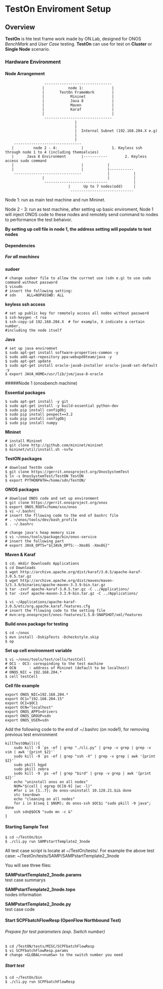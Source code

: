 # TestOn Enviroment Setup

## Overview

**TestOn** is hte test frame work made by ON.Lab, designed for ONOS *BenchMark* and *User Case* testing. **TestOn** can use for test on **Cluster** or **Single Node** scenario. 

### Hardware Environment

#### Node Arrangement

                  	  -------------------------------
                     |           node 1:             |
                     |       TestOn FrameWork        |
                     |            Mininet            |
                     |            Java 8             |
                     |            Maven              |
                     |            Karaf              |
                     |                               |
	                  -------------------------------
                                    |
                                    | 
                                    |  Internal Subnet (192.168.204.X e.g)
                                    |
                                    |
        -------------------------------
       |         node 2 - 4:           |             1. Keyless ssh through node 1 to 4 (including themselvies)
       |      Java 8 Environment       |-----------        2. Keyless access sudo command
       |                               |           |
       |                               |           |-----------
        -------------------------------            |           |
                     |                             |           |
                      -----------------------------            |
                                 |      Up to 7 nodes(odd)     |
                                  -----------------------------


Node 1: run as main test machine and run Mininet.

Node 2 - 3: run as test machine, after setting up basic enviroment, 
Node 1 will inject ONOS code to these nodes and remotely send command to nodes to performance the test behaivor.

**By setting up cell file in node 1, the address setting will populate to test nodes**

#### Dependencies

##### For all machines

**sudoer** 

	# change sudoer file to allow the currnet use (sdn e.g) to use sudo command without password
	$ visudo
	# insert the following setting:
	# sdn     ALL=NOPASSWD: ALL

**keyless ssh access**
	
	# set up public key for remotely access all nodes without password
	$ ssh-keygen -t rsa
	$ ssh-copy-id 192.168.204.X  # for example, X indicate a certain number, 
	#including the node itself

**Java**

	# set up java enviromnet
	$ sudo apt-get install software-properties-common -y
	$ sudo add-apt-repository ppa:webupd8team/java -y
	$ sudo apt-get update
	$ sudo apt-get install oracle-java8-installer oracle-java8-set-default -y
	$ export JAVA_HOME=/usr/lib/jvm/java-8-oracle
	
#####Node 1 (onosbench machine)

**Essential packages**
	
	$ sudo apt-get install -y git
	$ sudo apt-get install -y build-essential python-dev
	$ sudo pip install configObj
	$ sudo pip install pexpect==3.2
	$ sudo pip install configObj
	$ sudo pip install numpy

**Mininet**

	# install Mininet
	$ git clone http://github.com/mininet/mininet
	$ mininet/util/install.sh -nvfw

**TestON packages**

	# download TestOn code
	$ git clone https://gerrit.onosproject.org/OnosSystemTest
	$ ln -s OnosSystemTest/TestON TestON
	$ export PYTHONPATH=/home/sdn/TestON/

**ONOS packages**

	# download ONOS code and set up environment
	$ git clone https://gerrit.onosproject.org/onos
	$ export ONOS_ROOT=/home/xxx/onos
	$ vi ~/.bashrc
	# insert the fllowing code to the end of bashrc file
	# . ~/onos/tools/dev/bash_profile
	$ . ~/.bashrc
	
	# change java's heap memory size
	$ vi ~/onos/tools/package/bin/onos-service
	# insert the following part
	# export JAVA_OPTS="${JAVA_OPTS:--Xms8G -Xmx8G}"
	
**Maven & Karaf**

	$ cd; mkdir Downloads Applications
	$ cd Downloads
	$ wget http://archive.apache.org/dist/karaf/3.0.5/apache-karaf-3.0.5.tar.gz
	$ wget http://archive.apache.org/dist/maven/maven-3/3.3.9/binaries/apache-maven-3.3.9-bin.tar.gz
	$ tar -zxvf apache-karaf-3.0.5.tar.gz -C ../Applications/
	$ tar -zxvf apache-maven-3.3.9-bin.tar.gz -C ../Applications/
	
	$ vi ~/Applications/apache-karaf-3.0.5/etc/org.apache.karaf.features.cfg
	# insert the fllowing code to the setting file
	# mvn:org.onosproject/onos-features/1.5.0-SNAPSHOT/xml/features

**Build onos package for testing**

	$ cd ~/onos
	$ mvn install -DskipTests -Dcheckstyle.skip
	$ op

**Set up cell environment variable**

	$ vi ~/onos/tools/test/cells/testCell
	# OC1 - OC3: corespinding to the test machine
	# OCN	   : address of Mininet (default to be localhost)
	# ONOS_NIC = 192.168.204.*
	$ cell testCell
	
**Cell file example**

	export ONOS_NIC=192.168.204.*
	export OC1="192.168.204.15"
	export OCI=$OC1
	export OCN="localhost"
	export ONOS_APPS=drivers
	export ONOS_GROUP=sdn
	export ONOS_USER=sdn
	
Add the following code to the end of ~/.bashrc (on node1), for removing previous test environment

	killTestONall(){
		sudo kill -9 `ps -ef | grep "./cli.py" | grep -v grep | grep -v vim | awk '{print $2}'`
		sudo kill -9 `ps -ef | grep "ssh -X" | grep -v grep | awk '{print $2}'`
		sudo pkill bgpd
		sudo pkill zebra
		sudo kill -9 `ps -ef | grep "bird" | grep -v grep | awk '{print $2}'`
		echo "uninstall onos on all nodes"
		NUM="$(cell | egrep OC[0-9] |wc -l)"
		#for i in {1..7}; do onos-uninstall 10.128.21.$i& done
		stc teardown
		echo "cleaning on all nodes"
		for i in $(seq 1 $NUM); do onos-ssh $OC$i "sudo pkill -9 java"; done
		ssh sdn@$OCN "sudo mn -c &"
	}
	
	
#### Starting Sample Test
	$ cd ~/TestOn/bin
	$ ./cli.py run SAMPstartTemplate2_3node


All test case script is locate at ~/TestOn/tests/. For example the above test case:
~/TestOn/tests/SAMP/SAMPstartTemplate2_3node

You will see three files:

**SAMPstartTemplate2_3node.params**  
test case summarys

**SAMPstartTemplate2_3node.topo**    
nodes information

**SAMPstartTemplate2_3node.py**      
test case code


#### Start SCPFbatchFlowResp (OpenFlow Northbound Test)
	
###### Prepare for test parameters (exp. Switch number)
	$ cd /TestON/tests/MISC/SCPFbatchFlowResp
	$ vi SCPFbatchFlowResp.params
	# change <GLOBAL><numSw> to the switch number you need

##### Start test

	$ cd ~/TestOn/bin
	$ ./cli.py run SCPFbatchFlowResp

<!--




An email <example@example.com> link.

Simple inline link <http://chenluois.com>, another inline link [Smaller](http://25.io/smaller/), one more inline link with title [Resize](http://resizesafari.com "a Safari extension").

A [reference style][id] link. Input id, then anywhere in the doc, define the link with corresponding id:

[id]: http://25.io/mou/ "Markdown editor on Mac OS X"

Titles ( or called tool tips ) in the links are optional.

#### Images

An inline image ![Smaller icon](http://25.io/smaller/favicon.ico "Title here"), title is optional.

A ![Resize icon][2] reference style image.

[2]: http://resizesafari.com/favicon.ico "Title"

#### Inline code and Block code

Inline code are surround by `backtick` key. To create a block code:

	Indent each line by at least 1 tab, or 4 spaces.
    var Mou = exactlyTheAppIwant; 
    asdf
    
####  Ordered Lists

Ordered lists are created using "1." + Space:

1. Ordered list item
2. Ordered list item
3. Ordered list item

#### Unordered Lists

Unordered list are created using "*" + Space:

* Unordered list item
* Unordered list item
* Unordered list item 

Or using "-" + Space:

- Unordered list item
- Unordered list item
- Unordered list item

#### Hard Linebreak

End a line with two or more spaces will create a hard linebreak, called `<br />` in HTML. ( Control + Return )  
Above line ended with 2 spaces.

#### Horizontal Rules

Three or more asterisks or dashes:

***

---

- - - -

#### Headers

Setext-style:

This is H1
==========

This is H2
----------

atx-style:

# This is H1
## This is H2
### This is H3
#### This is H4
##### This is H5
###### This is H6


### Extra Syntax

#### Footnotes

Footnotes work mostly like reference-style links. A footnote is made of two things: a marker in the text that will become a superscript number; a footnote definition that will be placed in a list of footnotes at the end of the document. A footnote looks like this:

That's some text with a footnote.[^1]

[^1]: And that's the footnote.


#### Strikethrough

Wrap with 2 tilde characters:

~~Strikethrough~~


#### Fenced Code Blocks

Start with a line containing 3 or more backticks, and ends with the first line with the same number of backticks:

```
Fenced code blocks are like Stardard Markdown’s regular code
blocks, except that they’re not indented and instead rely on
a start and end fence lines to delimit the code block.
```

#### Tables

A simple table looks like this:

First Header | Second Header | Third Header
------------ | ------------- | ------------
Content Cell | Content Cell  | Content Cell
Content Cell | Content Cell  | Content Cell

If you wish, you can add a leading and tailing pipe to each line of the table:

| First Header | Second Header | Third Header |
| ------------ | ------------- | ------------ |
| Content Cell | Content Cell  | Content Cell |
| Content Cell | Content Cell  | Content Cell |

Specify alignment for each column by adding colons to separator lines:

First Header | Second Header | Third Header
:----------- | :-----------: | -----------:
Left         | Center        | Right
Left         | Center        | Right


### Shortcuts

#### View

* Toggle live preview: Shift + Cmd + I
* Toggle Words Counter: Shift + Cmd + W
* Toggle Transparent: Shift + Cmd + T
* Toggle Floating: Shift + Cmd + F
* Left/Right = 1/1: Cmd + 0
* Left/Right = 3/1: Cmd + +
* Left/Right = 1/3: Cmd + -
* Toggle Writing orientation: Cmd + L
* Toggle fullscreen: Control + Cmd + F

#### Actions

* Copy HTML: Option + Cmd + C
* Strong: Select text, Cmd + B
* Emphasize: Select text, Cmd + I
* Inline Code: Select text, Cmd + K
* Strikethrough: Select text, Cmd + U
* Link: Select text, Control + Shift + L
* Image: Select text, Control + Shift + I
* Select Word: Control + Option + W
* Select Line: Shift + Cmd + L
* Select All: Cmd + A
* Deselect All: Cmd + D
* Convert to Uppercase: Select text, Control + U
* Convert to Lowercase: Select text, Control + Shift + U
* Convert to Titlecase: Select text, Control + Option + U
* Convert to List: Select lines, Control + L
* Convert to Blockquote: Select lines, Control + Q
* Convert to H1: Cmd + 1
* Convert to H2: Cmd + 2
* Convert to H3: Cmd + 3
* Convert to H4: Cmd + 4
* Convert to H5: Cmd + 5
* Convert to H6: Cmd + 6
* Convert Spaces to Tabs: Control + [
* Convert Tabs to Spaces: Control + ]
* Insert Current Date: Control + Shift + 1
* Insert Current Time: Control + Shift + 2
* Insert entity <: Control + Shift + ,
* Insert entity >: Control + Shift + .
* Insert entity &: Control + Shift + 7
* Insert entity Space: Control + Shift + Space
* Insert Scriptogr.am Header: Control + Shift + G
* Shift Line Left: Select lines, Cmd + [
* Shift Line Right: Select lines, Cmd + ]
* New Line: Cmd + Return
* Comment: Cmd + /
* Hard Linebreak: Control + Return

#### Edit

* Auto complete current word: Esc
* Find: Cmd + F
* Close find bar: Esc

#### Post

* Post on Scriptogr.am: Control + Shift + S
* Post on Tumblr: Control + Shift + T

#### Export

* Export HTML: Option + Cmd + E
* Export PDF:  Option + Cmd + P


### And more?

Don't forget to check Preferences, lots of useful options are there.

Follow [@Mou](https://twitter.com/mou) on Twitter for the latest news.

For feedback, use the menu `Help` - `Send Feedback`-->